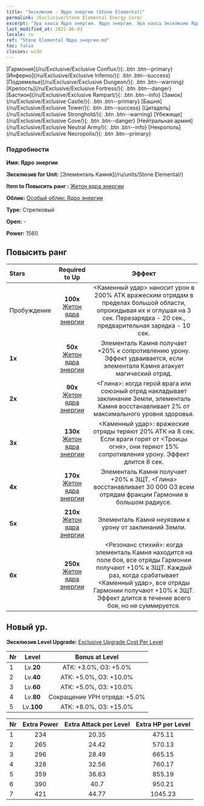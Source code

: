 ```yaml
---
title: "Эксклюзив - Ядро энергии (Stone Elemental)"
permalink: /Exclusive/Stone Elemental Energy Core/
excerpt: "Эра хаоса Ядро энергии. Ядро энергии. Эра хаоса Эксклюзив Ядро энергии. Элементаль Камня Эксклюзив."
last_modified_at: 2021-06-03
locale: ru
ref: "Stone Elemental Ядро энергии.md"
toc: false
classes: wide
---
```

 [Гармония](/ru/Exclusive/Exclusive Conflux/){: .btn .btn--primary} [Инферно](/ru/Exclusive/Exclusive Inferno/){: .btn .btn--success} [Подземелье](/ru/Exclusive/Exclusive Dungeon/){: .btn .btn--warning} [Крепость](/ru/Exclusive/Exclusive Fortress/){: .btn .btn--danger} [Бастион](/ru/Exclusive/Exclusive Rampart/){: .btn .btn--info} [Замок](/ru/Exclusive/Exclusive Castle/){: .btn .btn--primary} [Башня](/ru/Exclusive/Exclusive Tower/){: .btn .btn--success} [Цитадель](/ru/Exclusive/Exclusive Stronghold/){: .btn .btn--warning} [Убежище](/ru/Exclusive/Exclusive Cove/){: .btn .btn--danger} [Нейтральная армия](/ru/Exclusive/Exclusive Neutral Army/){: .btn .btn--info} [Некрополь](/ru/Exclusive/Exclusive Necropolis/){: .btn .btn--primary} 

### Подробности
 **Имя: Ядро энергии** 

 **Эксклюзив for Unit:** [Элементаль Камня](/ru/units/Stone Elemental/) 

 **Item to Повысить ранг :** [Жетон ядра энергии](/ItemsRU/con_999/)

 **Облик:** [Особый облик: Ядро энергии](/ItemsRU/con_667/)

 **Type:** Стрелковый

 **Open:** -

 **Power:** 1560

## Повысить ранг 

  |     Stars    |  Required to Up | Эффект |
  |:-------------|:---------------:|:---------------:|
  |  Пробуждение  | **100x** [Жетон ядра энергии](/ItemsRU/con_999/) | <Каменный удар> наносит урон в 200% ATK вражеским отрядам в пределах большой области, опрокидывая их и оглушая на 3 сек. Перезарядка - 20 сек., предварительная зарядка - 10 сек. |
  | **1x** <i class="fas fa-star"/> | **50x** [Жетон ядра энергии](/ItemsRU/con_999/) | Элементаль Камня получает +20% к сопротивлению урону. Эффект удваивается, если элементаля Камня атакует магический отряд. |
  | **2x** <i class="fas fa-star"/> | **90x** [Жетон ядра энергии](/ItemsRU/con_999/) | <Глина>: когда герой врага или союзный отряд накладывает заклинание Земли, элементаль Камня восстанавливает 2% от максимального уровня здоровья. |
  | **3x** <i class="fas fa-star"/> | **130x** [Жетон ядра энергии](/ItemsRU/con_999/) | <Каменный удар>: вражеские отряды теряют 20% АТК на 8 сек. Если враги горят от <Троицы огня>, они теряют 15% сопротивления урону. Эффект длится 8 сек. |
  | **4x** <i class="fas fa-star"/> | **170x** [Жетон ядра энергии](/ItemsRU/con_999/) | Элементаль Камня получает +20% к ЗЩТ. <Глина> восстанавливает 30 000 ОЗ всем отрядам фракции Гармонии в большом радиусе. |
  | **5x** <i class="fas fa-star"/> | **210x** [Жетон ядра энергии](/ItemsRU/con_999/) | Элементаль Камня неуязвим к урону от заклинаний Земли. |
  | **6x** <i class="fas fa-star"/> | **250x** [Жетон ядра энергии](/ItemsRU/con_999/) | <Резонанс стихий>: когда элементаль Камня находится на поле боя, все отряды Гармонии получают +10% к ЗЩТ. Каждый раз, когда срабатывает <Каменный удар>, все отряды Гармонии получают +10% к ЗЩТ. Эффект длится в течение всего боя, но не суммируется. |


## Новый ур.
 **Эксклюзив Level Upgrade:** [Exclusive Upgrade Cost Per Level](/Exclusive/ExclusiveUpgradeCostPerLevel/)

  |  Nr  |   Level  | Bonus at Level |
  |:-----|:--------:|:--------------:|
  | 1 | Lv.**20** | АТК: +3.0%, ОЗ: +5.0% |
  | 2 | Lv.**40** | АТК: +5.0%, ОЗ: +10.0% |
  | 3 | Lv.**60** | АТК: +5.0%, ОЗ: +10.0% |
  | 4 | Lv.**80** | Сокращение УРН отряда: +5.0% |
  | 5 | Lv.**100** | АТК: +8.0%, ОЗ: +15.0% |


  |  Nr  |  Extra Power | Extra Attack per Level | Extra HP per Level |
  |:-----|:--------:|:--------:|:--------:|
  | 1 | 234 | 20.35 | 475.11 |
  | 2 | 265 | 24.42 | 570.13 |
  | 3 | 296 | 28.49 | 665.15 |
  | 4 | 328 | 32.56 | 760.17 |
  | 5 | 359 | 36.63 | 855.19 |
  | 6 | 390 | 40.7 | 950.21 |
  | 7 | 421 | 44.77 | 1045.23 |


